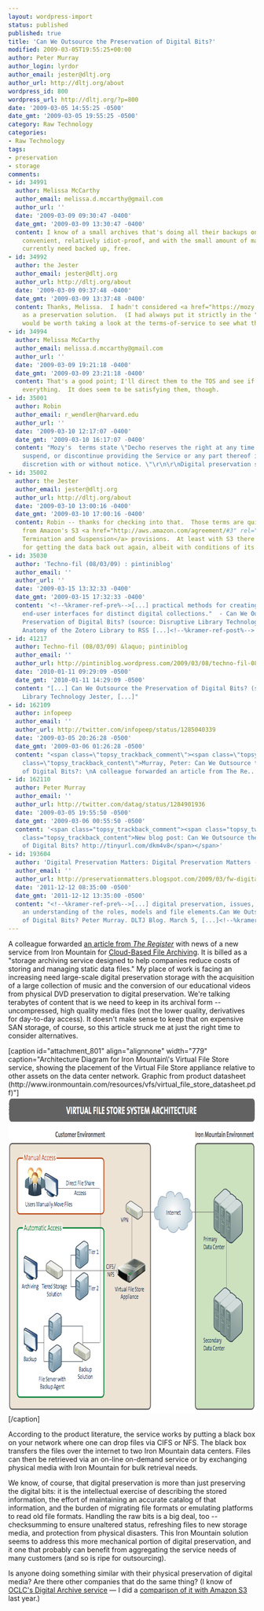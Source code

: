 ```yaml
---
layout: wordpress-import
status: published
published: true
title: 'Can We Outsource the Preservation of Digital Bits?'
modified: 2009-03-05T19:55:25+00:00
author: Peter Murray
author_login: lyrdor
author_email: jester@dltj.org
author_url: http://dltj.org/about
wordpress_id: 800
wordpress_url: http://dltj.org/?p=800
date: '2009-03-05 14:55:25 -0500'
date_gmt: '2009-03-05 19:55:25 -0500'
category: Raw Technology
categories:
- Raw Technology
tags:
- preservation
- storage
comments:
- id: 34991
  author: Melissa McCarthy
  author_email: melissa.d.mccarthy@gmail.com
  author_url: ''
  date: '2009-03-09 09:30:47 -0400'
  date_gmt: '2009-03-09 13:30:47 -0400'
  content: I know of a small archives that's doing all their backups on Mozy.  Simple,
    convenient, relatively idiot-proof, and with the small amount of material they
    currently need backed up, free.
- id: 34992
  author: the Jester
  author_email: jester@dltj.org
  author_url: http://dltj.org/about
  date: '2009-03-09 09:37:48 -0400'
  date_gmt: '2009-03-09 13:37:48 -0400'
  content: Thanks, Melissa.  I hadn't considered <a href="https://mozy.com/" rel="nofollow">Mozy</a>
    as a preservation solution.  (I had always put it strictly in the "backup" category.)  It
    would be worth taking a look at the terms-of-service to see what they guarantee.
- id: 34994
  author: Melissa McCarthy
  author_email: melissa.d.mccarthy@gmail.com
  author_url: ''
  date: '2009-03-09 19:21:18 -0400'
  date_gmt: '2009-03-09 23:21:18 -0400'
  content: That's a good point; I'll direct them to the TOS and see if they've considered
    everything.  It does seem to be satisfying them, though.
- id: 35001
  author: Robin
  author_email: r_wendler@harvard.edu
  author_url: ''
  date: '2009-03-10 12:17:07 -0400'
  date_gmt: '2009-03-10 16:17:07 -0400'
  content: "Mozy's  terms state \"Decho reserves the right at any time to modify,
    suspend, or discontinue providing the Service or any part thereof in its sole
    discretion with or without notice. \"\r\n\r\nDigital preservation storage it ain't."
- id: 35002
  author: the Jester
  author_email: jester@dltj.org
  author_url: http://dltj.org/about
  date: '2009-03-10 13:00:16 -0400'
  date_gmt: '2009-03-10 17:00:16 -0400'
  content: Robin -- thanks for checking into that.  Those terms are quite different
    from Amazon's S3 <a href="http://aws.amazon.com/agreement/#3" rel="nofollow">Term,
    Termination and Suspension</a> provisions.  At least with S3 there is some allowance
    for getting the data back out again, albeit with conditions of its own.
- id: 35030
  author: 'Techno-fil (08/03/09) : pintiniblog'
  author_email: ''
  author_url: ''
  date: '2009-03-15 13:32:33 -0400'
  date_gmt: '2009-03-15 17:32:33 -0400'
  content: '<!--%kramer-ref-pre%-->[...] practical methods for creating customized
    end-user interfaces for distinct digital collections."  - Can We Outsource the
    Preservation of Digital Bits? (source: Disruptive Library Technology Jester, 05/03/09)  -
    Anatomy of the Zotero Library to RSS [...]<!--%kramer-ref-post%-->'
- id: 41217
  author: Techno-fil (08/03/09) &laquo; pintiniblog
  author_email: ''
  author_url: http://pintiniblog.wordpress.com/2009/03/08/techno-fil-080309/
  date: '2010-01-11 09:29:09 -0500'
  date_gmt: '2010-01-11 14:29:09 -0500'
  content: "[...] Can We Outsource the Preservation of Digital Bits? (source: Disruptive
    Library Technology Jester, [...]"
- id: 162109
  author: infopeep
  author_email: ''
  author_url: http://twitter.com/infopeep/status/1285040339
  date: '2009-03-05 20:26:28 -0500'
  date_gmt: '2009-03-06 01:26:28 -0500'
  content: "<span class=\"topsy_trackback_comment\"><span class=\"topsy_twitter_username\"><span
    class=\"topsy_trackback_content\">Murray, Peter: Can We Outsource the Preservation
    of Digital Bits?: \nA colleague forwarded an article from The Re.. http://snipurl.com/d6ai9</span></span>"
- id: 162110
  author: Peter Murray
  author_email: ''
  author_url: http://twitter.com/datag/status/1284901936
  date: '2009-03-05 19:55:50 -0500'
  date_gmt: '2009-03-06 00:55:50 -0500'
  content: '<span class="topsy_trackback_comment"><span class="topsy_twitter_username"><span
    class="topsy_trackback_content">New blog post: Can We Outsource the Preservation
    of Digital Bits? http://tinyurl.com/dkm4v8</span></span>'
- id: 193604
  author: 'Digital Preservation Matters: Digital Preservation Matters - 6 March 2009'
  author_email: ''
  author_url: http://preservationmatters.blogspot.com/2009/03/fw-digital-preservation-matters-6-march.html
  date: '2011-12-12 08:35:00 -0500'
  date_gmt: '2011-12-12 13:35:00 -0500'
  content: "<!--%kramer-ref-pre%-->[...] digital preservation, issues, challenges,
    an understanding of the roles, models and file elements.Can We Outsource the Preservation
    of Digital Bits? Peter Murray. DLTJ Blog. March 5, [...]<!--%kramer-ref-post%-->"
---
```

<p>A colleague forwarded <a href="http://www.theregister.co.uk/2009/03/04/iron_mountain_cloud_filestore/" title="Iron Mountain punts subterranean data storage (The Register)">an article from <i>The Register</i></a> with news of a new service from Iron Mountain for <a href="http://www.ironmountain.com/news/2009/impr02232009.asp" title="Iron Mountain Digital Introduces the Industry's First Enterprise Solution for Cloud-Based File Archiving">Cloud-Based File Archiving</a>.  It is billed as a "storage archiving service designed to help companies reduce costs of storing and managing static data files."  My place of work is facing an increasing need large-scale digital preservation storage with the acquisition of a large collection of music and the conversion of our educational videos from physical DVD preservation to digital preservation.  We're talking terabytes of content that is we need to keep in its archival form -- uncompressed, high quality media files (not the lower quality, derivatives for day-to-day access).  It doesn't make sense to keep that on expensive SAN storage, of course, so this article struck me at just the right time to consider alternatives.</p>
<p>[caption id="attachment_801" align="alignnone" width="779" caption="Architecture Diagram for Iron Mountain\'s Virtual File Store service, showing the placement of the Virtual File Store appliance relative to other assets on the data center network.  Graphic from product datasheet (http://www.ironmountain.com/resources/vfs/virtual_file_store_datasheet.pdf)"]<img src="/assets/images/2009/03/virtual-file-store-architecture.png" alt="Architecture Diagram for Iron Mountain&#039;s Virtual File Store service, showing the placement of the Virtual File Store appliance relative to other assets on the data center network" title="Virtual File Store Architecture" width="779" height="644" class="size-full wp-image-801" />[/caption]</p>
<p>According to the product literature, the service works by putting a black box on your network where one can drop files via CIFS or NFS.  The black box transfers the files over the internet to two Iron Mountain data centers.  Files can then be retrieved via an on-line on-demand service or by exchanging physical media with Iron Mountain for bulk retrieval needs.</p>
<p>We know, of course, that digital preservation is more than just preserving the digital bits:  it is the intellectual exercise of describing the stored information, the effort of maintaining an accurate catalog of that information, and the burden of migrating file formats or emulating platforms to read old file formats.  Handling the raw bits is a big deal, too -- checksumming to ensure unaltered status, refreshing files to new storage media, and protection from physical disasters.  This Iron Mountain solution seems to address this more mechanical portion of digital preservation, and it one that probably can benefit from aggregating the service needs of many customers (and so is ripe for outsourcing).</p>
<p>Is anyone doing something similar with their physical preservation of digital media?  Are there other companies that do the same thing?  (I know of <a href="http://www.oclc.org/us/en/digitalarchive/" title="OCLC Digital Archive product page">OCLC's Digital Archive service</a> &mdash; I did a <a href="/article/oclc-digital-archive-vs-amazon-s3/" title="Long-term Preservation Storage: OCLC Digital Archive versus Amazon S3">comparison of it with Amazon S3</a> last year.)</p>
